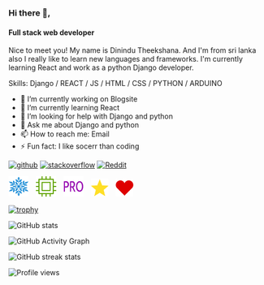 ### Hi there 👋,
#### Full stack web developer
Nice to meet you! My name is Dinindu Theekshana. And I'm from sri lanka also I really like to learn new languages and frameworks. I'm currently learning React and work as a python Django developer.

Skills: Django / REACT / JS / HTML / CSS / PYTHON / ARDUINO

- 🔭 I’m currently working on Blogsite 
- 🌱 I’m currently learning React 
- 🤔 I’m looking for help with Django and python 
- 💬 Ask me about Django and python 
- 📫 How to reach me: Email 
- ⚡ Fun fact: I like socerr than coding 


[<img src='https://cdn.jsdelivr.net/npm/simple-icons@3.0.1/icons/github.svg' alt='github' height='40'>](https://github.com/dtheekshanalinux)  [<img src='https://cdn.jsdelivr.net/npm/simple-icons@3.0.1/icons/stackoverflow.svg' alt='stackoverflow' height='40'>](https://stackoverflow.com/users/dtprogrammer)  [<img src='https://cdn.jsdelivr.net/npm/simple-icons@3.0.1/icons/reddit.svg' alt='Reddit' height='40'>](https://www.reddit.com/user/dtheekshana)  

<a href='https://archiveprogram.github.com/'><img src='https://raw.githubusercontent.com/acervenky/animated-github-badges/master/assets/acbadge.gif' width='40' height='40'></a> <a href='https://docs.github.com/en/developers'><img src='https://raw.githubusercontent.com/acervenky/animated-github-badges/master/assets/devbadge.gif' width='40' height='40'></a> <a href='https://github.com/pricing'><img src='https://raw.githubusercontent.com/acervenky/animated-github-badges/master/assets/pro.gif' width='40' height='40'></a> <a href='https://stars.github.com/'><img src='https://raw.githubusercontent.com/acervenky/animated-github-badges/master/assets/starbadge.gif' width='35' height='35'></a> <a href='https://docs.github.com/en/github/supporting-the-open-source-community-with-github-sponsors'><img src='https://raw.githubusercontent.com/acervenky/animated-github-badges/master/assets/sponsorbadge.gif' width='35' height='35'></a> 

[![trophy](https://github-profile-trophy.vercel.app/?username=dtheekshanalinux)](https://github.com/ryo-ma/github-profile-trophy)

![GitHub stats](https://github-readme-stats.vercel.app/api?username=dtheekshanalinux&show_icons=true&count_private=true)  

![GitHub Activity Graph](https://activity-graph.herokuapp.com/graph?username=dtheekshanalinux)  

![GitHub streak stats](https://github-readme-streak-stats.herokuapp.com/?user=dtheekshanalinux)  

![Profile views](https://gpvc.arturio.dev/dtheekshanalinux)  
